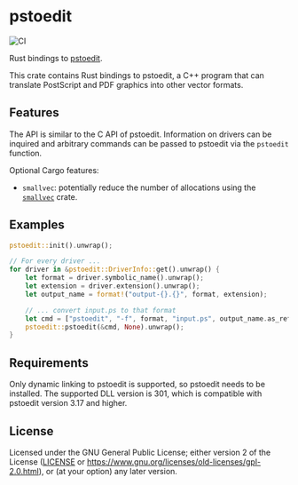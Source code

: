# pstoedit

![CI](https://github.com/hanmertens/pstoedit-rs/workflows/CI/badge.svg)

Rust bindings to [pstoedit](http://pstoedit.net).

This crate contains Rust bindings to pstoedit, a C++ program that can translate
PostScript and PDF graphics into other vector formats.

## Features

The API is similar to the C API of pstoedit. Information on drivers can be
inquired and arbitrary commands can be passed to pstoedit via the `pstoedit`
function.

Optional Cargo features:
- `smallvec`: potentially reduce the number of allocations using the
  [`smallvec`](https://crates.io/crates/smallvec) crate.

## Examples

```rust
pstoedit::init().unwrap();

// For every driver ...
for driver in &pstoedit::DriverInfo::get().unwrap() {
    let format = driver.symbolic_name().unwrap();
    let extension = driver.extension().unwrap();
    let output_name = format!("output-{}.{}", format, extension);

    // ... convert input.ps to that format
    let cmd = ["pstoedit", "-f", format, "input.ps", output_name.as_ref()];
    pstoedit::pstoedit(&cmd, None).unwrap();
}
```

## Requirements

Only dynamic linking to pstoedit is supported, so pstoedit needs to be
installed. The supported DLL version is 301, which is compatible with pstoedit
version 3.17 and higher.

## License

Licensed under the GNU General Public License; either version 2 of the License
([LICENSE](LICENSE) or https://www.gnu.org/licenses/old-licenses/gpl-2.0.html),
or (at your option) any later version.
